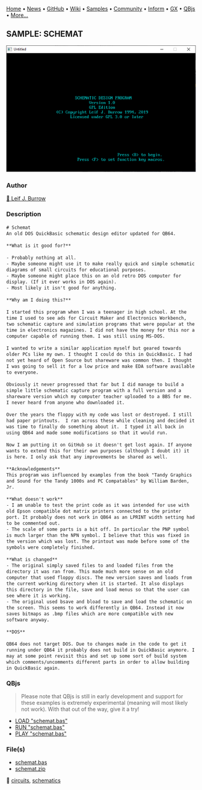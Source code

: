 [Home](https://qb64.com) • [News](../../news.md) • [GitHub](https://github.com/QB64Official/qb64) • [Wiki](https://github.com/QB64Official/qb64/wiki) • [Samples](../../samples.md) • [Community](../../community.md) • [Inform](../../inform.md) • [GX](../../gx.md) • [QBjs](../../qbjs.md) • [More...](../../more.md)

## SAMPLE: SCHEMAT

![screenshot.png](img/screenshot.png)

### Author

[🐝 Leif J. Burrow](../leif-j.-burrow.md) 

### Description

```text
# Schemat
An old DOS QuickBasic schematic design editor updated for QB64.

**What is it good for?**

- Probably nothing at all.
- Maybe someone might use it to make really quick and simple schematic diagrams of small circuits for educational purposes.
- Maybe someone might place this on an old retro DOS computer for display. (If it ever works in DOS again).
- Most likely it isn't good for anything.

**Why am I doing this?**

I started this program when I was a teenager in high school. At the time I used to see ads for Circuit Maker and Electronics Workbench, two schematic capture and simulation programs that were popular at the time in electronics magazines. I did not have the money for this nor a computer capable of running them. I was still using MS-DOS.

I wanted to write a similar application myself but geared towards older PCs like my own. I thought I could do this in QuickBasic. I had not yet heard of Open Source but shareware was common then. I thought I was going to sell it for a low price and make EDA software available to everyone.

Obviously it never progressed that far but I did manage to build a simple little schematic capture program with a full version and a shareware version which my computer teacher uploaded to a BBS for me. I never heard from anyone who downloaded it.

Over the years the floppy with my code was lost or destroyed. I still had paper printouts.  I ran across these while cleaning and decided it was time to finally do something about it.  I typed it all back in using QB64 and made some modifications so that it would run.

Now I am putting it on GitHub so it doesn't get lost again. If anyone wants to extend this for their own purposes (although I doubt it) it is here. I only ask that any improvements be shared as well.

**Acknowledgements**
This program was influenced by examples from the book "Tandy Graphics and Sound for the Tandy 1000s and PC Compatables" by William Barden, Jr.

**What doesn't work**
- I am unable to test the print code as it was intended for use with old Epson compatible dot matrix printers connected to the printer port. It probably does not work in QB64 as an LPRINT width setting had to be commented out.
- The scale of some parts is a bit off. In particular the PNP symbol is much larger than the NPN symbol. I believe that this was fixed in the version which was lost. The printout was made before some of the symbols were completely finished.

**What is changed**
- The original simply saved files to and loaded files from the directory it was ran from. This made much more sense on an old computer that used floppy discs. The new version saves and loads from the current working directory when it is started. It also displays this directory in the file, save and load menus so that the user can see where it is working.
- The original used bsave and bload to save and load the schematic on the screen. This seems to work differently in QB64. Instead it now saves bitmaps as .bmp files which are more compatible with new software anyway.

**DOS**

QB64 does not target DOS. Due to changes made in the code to get it running under QB64 it probably does not build in QuickBasic anymore. I may at some point revisit this and set up some sort of build system which comments/uncomments different parts in order to allow building in QuickBasic again.
```

### QBjs

> Please note that QBjs is still in early development and support for these examples is extremely experimental (meaning will most likely not work). With that out of the way, give it a try!

* [LOAD "schemat.bas"](https://v6p9d9t4.ssl.hwcdn.net/html/5963335/index.html?src=https://qb64.com/samples/schemat/src/schemat.bas)
* [RUN "schemat.bas"](https://v6p9d9t4.ssl.hwcdn.net/html/5963335/index.html?mode=auto&src=https://qb64.com/samples/schemat/src/schemat.bas)
* [PLAY "schemat.bas"](https://v6p9d9t4.ssl.hwcdn.net/html/5963335/index.html?mode=play&src=https://qb64.com/samples/schemat/src/schemat.bas)

### File(s)

* [schemat.bas](src/schemat.bas)
* [schemat.zip](src/schemat.zip)

🔗 [circuits](../circuits.md), [schematics](../schematics.md)
